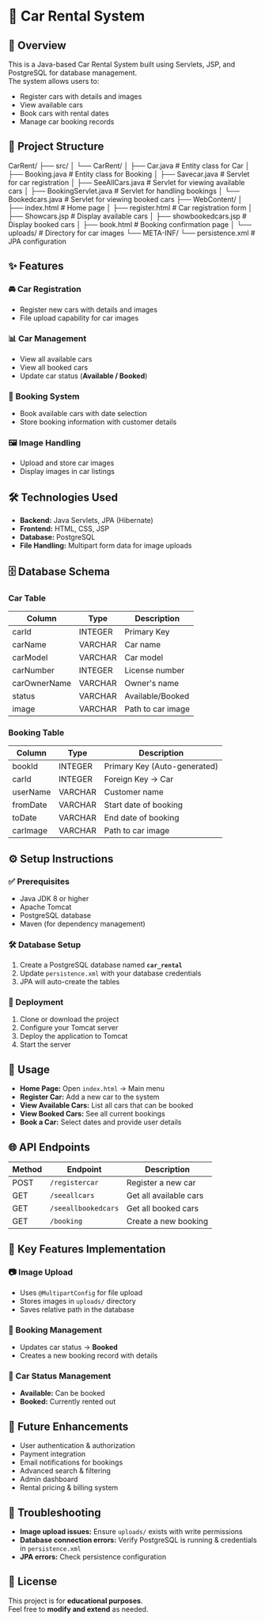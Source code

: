 # 🚗 Car Rental System  

## 📌 Overview  
This is a Java-based Car Rental System built using Servlets, JSP, and PostgreSQL for database management.  
The system allows users to:  

- Register cars with details and images  
- View available cars  
- Book cars with rental dates  
- Manage car booking records  

## 📂 Project Structure  
CarRent/
├── src/
│   └── CarRent/
│       ├── Car.java              # Entity class for Car
│       ├── Booking.java          # Entity class for Booking
│       ├── Savecar.java          # Servlet for car registration
│       ├── SeeAllCars.java       # Servlet for viewing available cars
│       ├── BookingServlet.java   # Servlet for handling bookings
│       └── Bookedcars.java       # Servlet for viewing booked cars
├── WebContent/
│   ├── index.html                # Home page
│   ├── register.html             # Car registration form
│   ├── Showcars.jsp              # Display available cars
│   ├── showbookedcars.jsp        # Display booked cars
│   ├── book.html                 # Booking confirmation page
│   └── uploads/                  # Directory for car images
└── META-INF/
    └── persistence.xml           # JPA configuration

## ✨ Features  

### 🚘 Car Registration  
- Register new cars with details and images  
- File upload capability for car images  

### 📊 Car Management  
- View all available cars  
- View all booked cars  
- Update car status (**Available / Booked**)  

### 📅 Booking System  
- Book available cars with date selection  
- Store booking information with customer details  

### 🖼️ Image Handling  
- Upload and store car images  
- Display images in car listings  

## 🛠 Technologies Used  
- **Backend:** Java Servlets, JPA (Hibernate)  
- **Frontend:** HTML, CSS, JSP  
- **Database:** PostgreSQL  
- **File Handling:** Multipart form data for image uploads  

## 🗄 Database Schema  

### Car Table  
| Column       | Type     | Description        |  
|--------------|----------|--------------------|  
| carId        | INTEGER  | Primary Key        |  
| carName      | VARCHAR  | Car name           |  
| carModel     | VARCHAR  | Car model          |  
| carNumber    | INTEGER  | License number     |  
| carOwnerName | VARCHAR  | Owner's name       |  
| status       | VARCHAR  | Available/Booked   |  
| image        | VARCHAR  | Path to car image  |  

### Booking Table  
| Column    | Type     | Description                  |  
|-----------|----------|------------------------------|  
| bookId    | INTEGER  | Primary Key (Auto-generated) |  
| carId     | INTEGER  | Foreign Key → Car            |  
| userName  | VARCHAR  | Customer name                |  
| fromDate  | VARCHAR  | Start date of booking        |  
| toDate    | VARCHAR  | End date of booking          |  
| carImage  | VARCHAR  | Path to car image            |  

## ⚙️ Setup Instructions  

### ✅ Prerequisites  
- Java JDK 8 or higher  
- Apache Tomcat  
- PostgreSQL database  
- Maven (for dependency management)  

### 🛠 Database Setup  
1. Create a PostgreSQL database named **`car_rental`**  
2. Update `persistence.xml` with your database credentials  
3. JPA will auto-create the tables  

### 🚀 Deployment  
1. Clone or download the project  
2. Configure your Tomcat server  
3. Deploy the application to Tomcat  
4. Start the server  

## 🎯 Usage  
- **Home Page:** Open `index.html` → Main menu  
- **Register Car:** Add a new car to the system  
- **View Available Cars:** List all cars that can be booked  
- **View Booked Cars:** See all current bookings  
- **Book a Car:** Select dates and provide user details  


## 🌐 API Endpoints  

| Method | Endpoint             | Description            |  
|--------|----------------------|------------------------|  
| POST   | `/registercar`       | Register a new car     |  
| GET    | `/seeallcars`        | Get all available cars |  
| GET    | `/seeallbookedcars`  | Get all booked cars    |  
| GET    | `/booking`           | Create a new booking   |  


## 🔑 Key Features Implementation  

### 📷 Image Upload  
- Uses `@MultipartConfig` for file upload  
- Stores images in `uploads/` directory  
- Saves relative path in the database  

### 📅 Booking Management  
- Updates car status → **Booked**  
- Creates a new booking record with details  

### 🚦 Car Status Management  
- **Available:** Can be booked  
- **Booked:** Currently rented out  


## 🚀 Future Enhancements  
- User authentication & authorization  
- Payment integration  
- Email notifications for bookings  
- Advanced search & filtering  
- Admin dashboard  
- Rental pricing & billing system  


## 🐛 Troubleshooting  
- **Image upload issues:** Ensure `uploads/` exists with write permissions  
- **Database connection errors:** Verify PostgreSQL is running & credentials in `persistence.xml`  
- **JPA errors:** Check persistence configuration  


## 📜 License  
This project is for **educational purposes**.  
Feel free to **modify and extend** as needed.  
